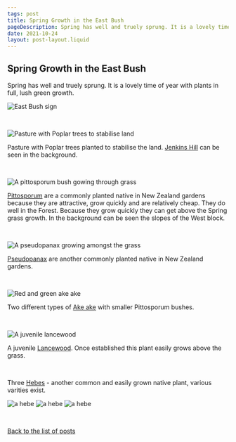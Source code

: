 ```yaml
---
tags: post
title: Spring Growth in the East Bush
pageDescription: Spring has well and truely sprung. It is a lovely time of year with plants in full, lush green growth.
date: 2021-10-24
layout: post-layout.liquid
---
```


## Spring Growth in the East Bush

Spring has well and truely sprung. It is a lovely time of year with plants in full, lush green growth.

![East Bush sign](/assets/images/news/spring-growth-in-the-east-block/east-bush-sign.jpg)
<p>&nbsp;</p>

<img src="/assets/images/news/spring-growth-in-the-east-block/pasture.jpg" alt="Pasture with Poplar trees to stabilise land" loading="lazy">

Pasture with Poplar trees planted to stabilise the land. [Jenkins Hill](https://nelsontrails.co.nz/jenkins-hill/) can be seen in the background.
<p>&nbsp;</p>

<img src="/assets/images/news/spring-growth-in-the-east-block/pittosporum.jpg" alt="A pittosporum bush gowing through grass" loading="lazy">

[Pittosporum](https://www.bunnings.com.au/diy-advice/garden/planting-and-growing/planting-growing-and-pruning-pittosporums) are a commonly planted native in New Zealand gardens because they are attractive, grow quickly and are relatively cheap. They do well in the Forest. Because they grow quickly they can get above the Spring grass growth. In the background can be seen the slopes of the West block.
<p>&nbsp;</p>

<img src="/assets/images/news/spring-growth-in-the-east-block/pseudopanax.jpg" alt="A pseudopanax growing amongst the grass" loading="lazy">

[Pseudopanax](https://www.aucklandbotanicgardens.co.nz/plants-for-auckland/plants/pseudopanax-lessonii/) are another commonly planted native in New Zealand gardens.
<p>&nbsp;</p>

<img src="/assets/images/news/spring-growth-in-the-east-block/akeake.jpg" alt="Red and green ake ake" loading="lazy">

Two different types of [Ake ake](https://greenmachine.nz/collections/ake-ake) with smaller Pittosporum bushes.
<p>&nbsp;</p>

<img src="/assets/images/news/spring-growth-in-the-east-block/lancewood.jpg" alt="A juvenile lancewood" loading="lazy">

A juvenile [Lancewood](https://www.doc.govt.nz/nature/native-plants/lancewood-horoeka/). Once established this plant easily grows above the grass.
<p>&nbsp;</p>

Three [Hebes](https://www.nzpcn.org.nz/flora/vascular/flowering-plants/dicots/hebes/) - another common and easily grown native plant, various varities exist.

<img src="/assets/images/news/spring-growth-in-the-east-block/hebe1.jpg" alt="a hebe" loading="lazy">
<img src="/assets/images/news/spring-growth-in-the-east-block/hebe2.jpg" alt="a hebe" loading="lazy">
<img src="/assets/images/news/spring-growth-in-the-east-block/hebe3.jpg" alt="a hebe" loading="lazy">
<p>&nbsp;</p>

[Back to the list of posts](/postlist)

<p>&nbsp;</p>
